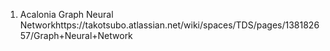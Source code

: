 1. Acalonia Graph Neural Networkhttps://takotsubo.atlassian.net/wiki/spaces/TDS/pages/138182657/Graph+Neural+Network
